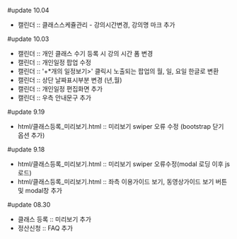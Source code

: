 #update 10.04
- 캘린더 :: 클래스스케쥴관리 - 강의시간변경, 강의명 마크 추가

#update 10.03
- 캘린더 :: 개인 클래스 수기 등록 시 강의 시간 폼 변경
- 캘린더 :: 개인일정 팝업 수정
- 캘린더 :: '+*개의 일정보기>' 클릭시 노출되는 팝업의 월, 일, 요일 한글로 변환
- 캘린더 :: 상단 날짜표시부분 변경 (년,월)
- 캘린더 :: 개인일정 편집화면 추가
- 캘린더 :: 우측 안내문구 추가

#update 9.19
- html/클래스등록_미리보기.html :: 미리보기 swiper 오류 수정 (bootstrap 닫기 옵션 추가)

#update 9.18
- html/클래스등록_미리보기.html :: 미리보기 swiper 오류수정(modal 로딩 이후 js로드)
- html/클래스등록_미리보기.html :: 좌측 이용가이드 보기, 동영상가이드 보기 버튼 및 modal창 추가

#update 08.30
- 클래스 등록 :: 미리보기 추가
- 정산신청 :: FAQ 추가

